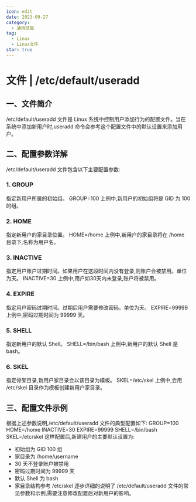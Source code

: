 ```yaml
---
icon: edit
date: 2023-09-27
category:
  - 通用技能
tag:
  - Linux
  - Linux文件
star: true
---
```


# 文件 | /etc/default/useradd

## 一、文件简介

/etc/default/useradd 文件是 Linux 系统中控制用户添加行为的配置文件。当在系统中添加新用户时,useradd 命令会参考这个配置文件中的默认设置来添加用户。

## 二、配置参数详解

/etc/default/useradd 文件包含以下主要配置参数:

### 1. GROUP

指定新用户所属的初始组。
    GROUP=100
上例中,新用户的初始组将是 GID 为 100 的组。

### 2. HOME

指定新用户的家目录位置。
    HOME=/home
上例中,新用户的家目录将在 /home 目录下,名称为用户名。

### 3. INACTIVE

指定用户账户过期时间。如果用户在这段时间内没有登录,则账户会被禁用。单位为天。
    INACTIVE=30
上例中,用户如30天内未登录,账户将被禁用。

### 4. EXPIRE

指定用户密码过期时间。过期后用户需要修改密码。单位为天。
    EXPIRE=99999
上例中,密码过期时间为 99999 天。

### 5. SHELL

指定新用户的默认 Shell。
    SHELL=/bin/bash
上例中,新用户的默认 Shell 是 bash。

### 6. SKEL

指定骨架目录,新用户家目录会以该目录为模板。
    SKEL=/etc/skel
上例中,会用 /etc/skel 目录作为模板创建新用户家目录。

## 三、配置文件示例

根据上述参数说明,/etc/default/useradd 文件的典型配置如下:
    GROUP=100
    HOME=/home
    INACTIVE=30
    EXPIRE=99999
    SHELL=/bin/bash
    SKEL=/etc/skel
这样配置后,新建用户的主要默认设置为:

- 初始组为 GID 100 组
- 家目录为 /home/username
- 30 天不登录账户被禁用
- 密码过期时间为 99999 天
- 默认 Shell 为 bash
- 家目录结构参考 /etc/skel
  逐步详细的说明了 /etc/default/useradd 文件的常见参数和示例,需要注意修改配置后对新用户的影响。
